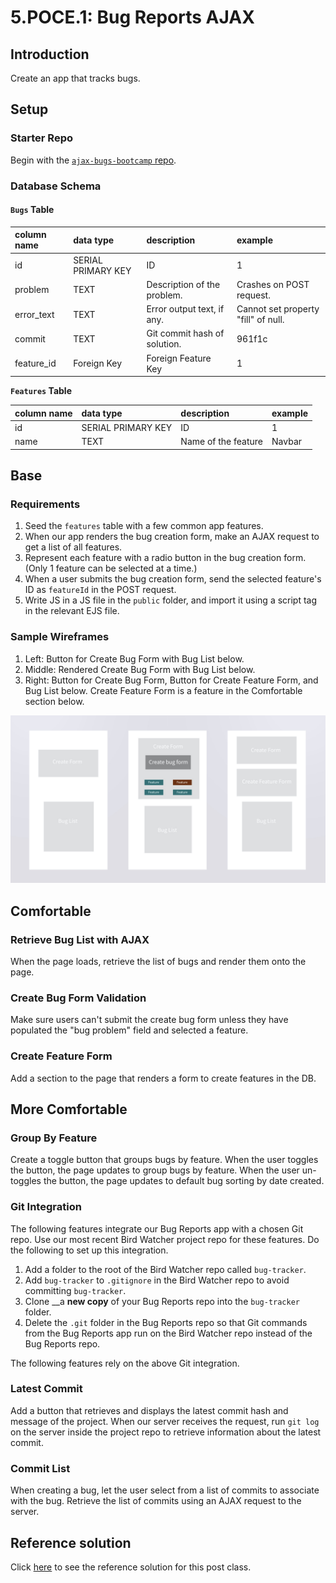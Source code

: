 # 5.POCE.1: Bug Reports AJAX

## Introduction

Create an app that tracks bugs.

## Setup

### Starter Repo

Begin with the [`ajax-bugs-bootcamp` repo](https://github.com/rocketacademy/ajax-bugs-bootcamp).

### Database Schema

#### `Bugs` Table

| column name | data type | description | example |
| :--- | :--- | :--- | :--- |
| id | SERIAL PRIMARY KEY | ID | 1 |
| problem | TEXT | Description of the problem. | Crashes on POST request. |
| error\_text | TEXT | Error output text, if any. | Cannot set property "fill" of null. |
| commit | TEXT | Git commit hash of solution. | 961f1c |
| feature\_id | Foreign Key | Foreign Feature Key | 1 |

**`Features` Table**

| column name | data type | description | example |
| :--- | :--- | :--- | :--- |
| id | SERIAL PRIMARY KEY | ID | 1 |
| name | TEXT | Name of the feature | Navbar |

## Base

### Requirements

1. Seed the `features` table with a few common app features.
2. When our app renders the bug creation form, make an AJAX request to get a list of all features.
3. Represent each feature with a radio button in the bug creation form. \(Only 1 feature can be selected at a time.\)
4. When a user submits the bug creation form, send the selected feature's ID as `featureId` in the POST request.
5. Write JS in a JS file in the `public` folder, and import it using a script tag in the relevant EJS file.

### Sample Wireframes

1. Left: Button for Create Bug Form with Bug List below.
2. Middle: Rendered Create Bug Form with Bug List below.
3. Right: Button for Create Bug Form, Button for Create Feature Form, and Bug List below. Create Feature Form is a feature in the Comfortable section below.

![](../../.gitbook/assets/bug-trackk.jpeg)

## Comfortable

### Retrieve Bug List with AJAX

When the page loads, retrieve the list of bugs and render them onto the page.

### Create Bug Form Validation

Make sure users can't submit the create bug form unless they have populated the "bug problem" field and selected a feature.

### Create Feature Form

Add a section to the page that renders a form to create features in the DB.

## More Comfortable

### Group By Feature

Create a toggle button that groups bugs by feature. When the user toggles the button, the page updates to group bugs by feature. When the user un-toggles the button, the page updates to default bug sorting by date created.

### Git Integration

The following features integrate our Bug Reports app with a chosen Git repo. Use our most recent Bird Watcher project repo for these features. Do the following to set up this integration.

1. Add a folder to the root of the Bird Watcher repo called `bug-tracker`.
2. Add `bug-tracker` to `.gitignore` in the Bird Watcher repo to avoid committing `bug-tracker`.
3. Clone \_\_a **new copy** of your Bug Reports repo into the `bug-tracker` folder.
4. Delete the `.git` folder in the Bug Reports repo so that Git commands from the Bug Reports app run on the Bird Watcher repo instead of the Bug Reports repo.

The following features rely on the above Git integration.

### Latest Commit

Add a button that retrieves and displays the latest commit hash and message of the project. When our server receives the request, run `git log` on the server inside the project repo to retrieve information about the latest commit.

### Commit List

When creating a bug, let the user select from a list of commits to associate with the bug. Retrieve the list of commits using an AJAX request to the server.

## Reference solution

Click [here](https://github.com/rocketacademy/ajax-bugs-bootcamp/tree/solution) to see the reference solution for this post class.

